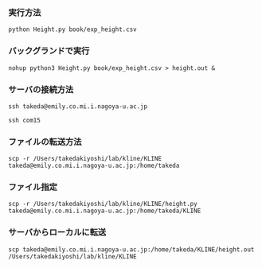 ### 実行方法

```python Height.py book/exp_height.csv``` 

### バックグランドで実行
```nohup python3 Height.py book/exp_height.csv > height.out &```

### サーバの接続方法
```ssh takeda@emily.co.mi.i.nagoya-u.ac.jp```

```ssh com15```

### ファイルの転送方法
```scp -r /Users/takedakiyoshi/lab/kline/KLINE takeda@emily.co.mi.i.nagoya-u.ac.jp:/home/takeda```


### ファイル指定
```scp -r /Users/takedakiyoshi/lab/kline/KLINE/height.py takeda@emily.co.mi.i.nagoya-u.ac.jp:/home/takeda/KLINE```

### サーバからローカルに転送
```scp takeda@emily.co.mi.i.nagoya-u.ac.jp:/home/takeda/KLINE/height.out /Users/takedakiyoshi/lab/kline/KLINE```

